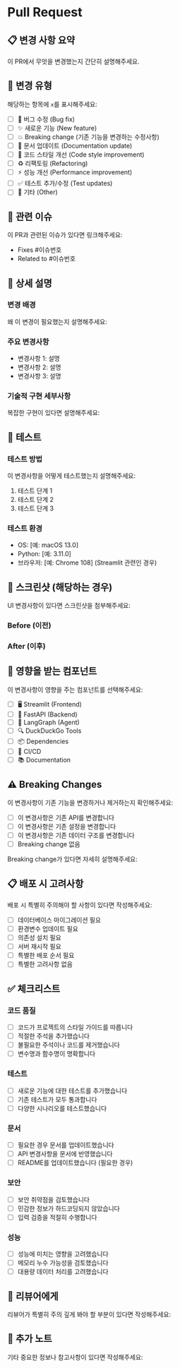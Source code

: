 # Pull Request

## 📋 변경 사항 요약
이 PR에서 무엇을 변경했는지 간단히 설명해주세요.

## 🎯 변경 유형
해당하는 항목에 `x`를 표시해주세요:

- [ ] 🐛 버그 수정 (Bug fix)
- [ ] ✨ 새로운 기능 (New feature)
- [ ] 💥 Breaking change (기존 기능을 변경하는 수정사항)
- [ ] 📝 문서 업데이트 (Documentation update)
- [ ] 🎨 코드 스타일 개선 (Code style improvement)
- [ ] ♻️ 리팩토링 (Refactoring)
- [ ] ⚡ 성능 개선 (Performance improvement)
- [ ] ✅ 테스트 추가/수정 (Test updates)
- [ ] 🔧 기타 (Other)

## 🔗 관련 이슈
이 PR과 관련된 이슈가 있다면 링크해주세요:

- Fixes #이슈번호
- Related to #이슈번호

## 📝 상세 설명

### 변경 배경
왜 이 변경이 필요했는지 설명해주세요:

### 주요 변경사항
- 변경사항 1: 설명
- 변경사항 2: 설명
- 변경사항 3: 설명

### 기술적 구현 세부사항
복잡한 구현이 있다면 설명해주세요:

## 🧪 테스트

### 테스트 방법
이 변경사항을 어떻게 테스트했는지 설명해주세요:

1. 테스트 단계 1
2. 테스트 단계 2
3. 테스트 단계 3

### 테스트 환경
- OS: [예: macOS 13.0]
- Python: [예: 3.11.0]
- 브라우저: [예: Chrome 108] (Streamlit 관련인 경우)

## 📸 스크린샷 (해당하는 경우)
UI 변경사항이 있다면 스크린샷을 첨부해주세요:

### Before (이전)
<!-- 이전 상태 스크린샷 -->

### After (이후)
<!-- 변경 후 상태 스크린샷 -->

## 🎯 영향을 받는 컴포넌트
이 변경사항이 영향을 주는 컴포넌트를 선택해주세요:

- [ ] 🖥️ Streamlit (Frontend)
- [ ] 🔧 FastAPI (Backend)
- [ ] 🤖 LangGraph (Agent)
- [ ] 🔍 DuckDuckGo Tools
- [ ] 📦 Dependencies
- [ ] 🚀 CI/CD
- [ ] 📚 Documentation

## ⚠️ Breaking Changes
이 변경사항이 기존 기능을 변경하거나 제거하는지 확인해주세요:

- [ ] 이 변경사항은 기존 API를 변경합니다
- [ ] 이 변경사항은 기존 설정을 변경합니다
- [ ] 이 변경사항은 기존 데이터 구조를 변경합니다
- [ ] Breaking change 없음

Breaking change가 있다면 자세히 설명해주세요:

## 📋 배포 시 고려사항
배포 시 특별히 주의해야 할 사항이 있다면 작성해주세요:

- [ ] 데이터베이스 마이그레이션 필요
- [ ] 환경변수 업데이트 필요
- [ ] 의존성 설치 필요
- [ ] 서버 재시작 필요
- [ ] 특별한 배포 순서 필요
- [ ] 특별한 고려사항 없음

## ✅ 체크리스트

### 코드 품질
- [ ] 코드가 프로젝트의 스타일 가이드를 따릅니다
- [ ] 적절한 주석을 추가했습니다
- [ ] 불필요한 주석이나 코드를 제거했습니다
- [ ] 변수명과 함수명이 명확합니다

### 테스트
- [ ] 새로운 기능에 대한 테스트를 추가했습니다
- [ ] 기존 테스트가 모두 통과합니다
- [ ] 다양한 시나리오를 테스트했습니다

### 문서
- [ ] 필요한 경우 문서를 업데이트했습니다
- [ ] API 변경사항을 문서에 반영했습니다
- [ ] README를 업데이트했습니다 (필요한 경우)

### 보안
- [ ] 보안 취약점을 검토했습니다
- [ ] 민감한 정보가 하드코딩되지 않았습니다
- [ ] 입력 검증을 적절히 수행합니다

### 성능
- [ ] 성능에 미치는 영향을 고려했습니다
- [ ] 메모리 누수 가능성을 검토했습니다
- [ ] 대용량 데이터 처리를 고려했습니다

## 👥 리뷰어에게
리뷰어가 특별히 주의 깊게 봐야 할 부분이 있다면 작성해주세요:

## 📝 추가 노트
기타 중요한 정보나 참고사항이 있다면 작성해주세요: 